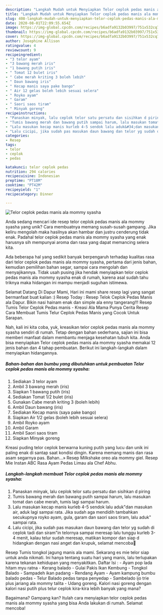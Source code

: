 ```yaml
---
description: "Langkah Mudah untuk Menyiapkan Telor ceplok pedas manis ala mommy syasha, Enak"
title: "Langkah Mudah untuk Menyiapkan Telor ceplok pedas manis ala mommy syasha, Enak"
slug: 408-langkah-mudah-untuk-menyiapkan-telor-ceplok-pedas-manis-ala-mommy-syasha-enak
date: 2020-08-01T22:09:55.654Z
image: https://img-global.cpcdn.com/recipes/b6adfa9132b03997/751x532cq70/telor-ceplok-pedas-manis-ala-mommy-syasha-foto-resep-utama.jpg
thumbnail: https://img-global.cpcdn.com/recipes/b6adfa9132b03997/751x532cq70/telor-ceplok-pedas-manis-ala-mommy-syasha-foto-resep-utama.jpg
cover: https://img-global.cpcdn.com/recipes/b6adfa9132b03997/751x532cq70/telor-ceplok-pedas-manis-ala-mommy-syasha-foto-resep-utama.jpg
author: Josephine Allison
ratingvalue: 4
reviewcount: 9
recipeingredient:
- "3 telor ayam"
- "3 bawang merah iris"
- "1 bawang putih iris"
- " Tomat 12 bulet iris"
- " Cabe merah kriting 3 boleh lebih"
- " Daun bawang iris"
- " Kecap manis saya pake bango"
- " Air 12 gelas boleh lebih sesuai selera"
- " Royko ayam"
- " Garam"
- " Saori saos tiram"
- " Minyak goreng"
recipeinstructions:
- "Panaskan minyak, lalu ceplok telor satu persatu dan sisihkan d piring"
- "Tumis bawang merah dan bawang putih sampai harum, lalu masukan tomat dan cabe merah, tumis lagi sampai harum."
- "Lalu masukan kecap manis kurleb 4-5 sendok lalu aduk&#34;dan masukan air, aduk lagi sampai rata. Jika sudah aga mendidih tambahkan secukupnya royko ayam, gula, garam dan saori saos tiram, lalu aduk&#34; sampai rata."
- "Lalu cicipi, jika sudah pas masukan daun bawang dan telor yg sudah di ceplok tadi dan siram&#34;in telornya sampai meresap lalu tunggu kurleb 3-4 menit, kalau telur sudah meresap, matikan kompor dan siap d hidangkan dengan nasi anget dan krupuk, selamat mencoba🤗"
categories:
- Resep
tags:
- telor
- ceplok
- pedas

katakunci: telor ceplok pedas 
nutrition: 294 calories
recipecuisine: Indonesian
preptime: "PT18M"
cooktime: "PT42M"
recipeyield: "1"
recipecategory: Dinner

---
```



![Telor ceplok pedas manis ala mommy syasha](https://img-global.cpcdn.com/recipes/b6adfa9132b03997/751x532cq70/telor-ceplok-pedas-manis-ala-mommy-syasha-foto-resep-utama.jpg)

Anda sedang mencari ide resep telor ceplok pedas manis ala mommy syasha yang unik? Cara membuatnya memang susah-susah gampang. Jika keliru mengolah maka hasilnya akan hambar dan justru cenderung tidak enak. Padahal telor ceplok pedas manis ala mommy syasha yang enak harusnya sih mempunyai aroma dan rasa yang dapat memancing selera kita.

Ada beberapa hal yang sedikit banyak berpengaruh terhadap kualitas rasa dari telor ceplok pedas manis ala mommy syasha, pertama dari jenis bahan, kemudian pemilihan bahan segar, sampai cara mengolah dan menyajikannya. Tidak usah pusing jika hendak menyiapkan telor ceplok pedas manis ala mommy syasha enak di rumah, karena asal sudah tahu triknya maka hidangan ini mampu menjadi suguhan istimewa.

Selamat Datang Di Dapur Mami, Hari ini mami share resep lagi yang sangat bermanfaat buat kalian :) Resep Today : Resep Telok Ceplok Pedas Manis ala Dapur. Bikin nasi hainam enak dan simple ala enny tangerang!!! Resep Tumis Telor Ceplok Pedas manis - Kreasi Ala Mama Punya Cerita Resep Cara Membuat Tumis Telur Ceplok Pedas Manis yang Cocok Untuk Sarapan.


Nah, kali ini kita coba, yuk, kreasikan telor ceplok pedas manis ala mommy syasha sendiri di rumah. Tetap dengan bahan sederhana, sajian ini bisa memberi manfaat dalam membantu menjaga kesehatan tubuh kita. Anda bisa menyiapkan Telor ceplok pedas manis ala mommy syasha memakai 12 jenis bahan dan 4 tahap pembuatan. Berikut ini langkah-langkah dalam menyiapkan hidangannya.

<!--inarticleads1-->

##### Bahan-bahan dan bumbu yang dibutuhkan untuk pembuatan Telor ceplok pedas manis ala mommy syasha:

1. Sediakan 3 telor ayam
1. Ambil 3 bawang merah (iris)
1. Siapkan 1 bawang putih (iris)
1. Sediakan  Tomat 1/2 bulet (iris)
1. Gunakan  Cabe merah kriting 3 (boleh lebih)
1. Ambil  Daun bawang (iris)
1. Sediakan  Kecap manis (saya pake bango)
1. Siapkan  Air 1/2 gelas (boleh lebih sesuai selera)
1. Ambil  Royko ayam
1. Ambil  Garam
1. Ambil  Saori saos tiram
1. Siapkan  Minyak goreng


Kreasi puding telor ceplok berwarna kuning putih yang lucu dan unik ini paling enak di santap saat kondisi dingin. Karena memang manis dan rasa asam segarnya pas. Bahan…» Resep Milkshake oreo ala mommy giel. Resep Mie Instan ABC Rasa Ayam Pedas Limau ala Chef Abhu. 

<!--inarticleads2-->

##### Langkah-langkah membuat Telor ceplok pedas manis ala mommy syasha:

1. Panaskan minyak, lalu ceplok telor satu persatu dan sisihkan d piring
1. Tumis bawang merah dan bawang putih sampai harum, lalu masukan tomat dan cabe merah, tumis lagi sampai harum.
1. Lalu masukan kecap manis kurleb 4-5 sendok lalu aduk&#34;dan masukan air, aduk lagi sampai rata. Jika sudah aga mendidih tambahkan secukupnya royko ayam, gula, garam dan saori saos tiram, lalu aduk&#34; sampai rata.
1. Lalu cicipi, jika sudah pas masukan daun bawang dan telor yg sudah di ceplok tadi dan siram&#34;in telornya sampai meresap lalu tunggu kurleb 3-4 menit, kalau telur sudah meresap, matikan kompor dan siap d hidangkan dengan nasi anget dan krupuk, selamat mencoba🤗


Resep Tumis tongkol jagung manis ala mami. Sekarang es mie telor siap untuk anda nikmati. Ini hanya tentang suatu hari yang manis, lalu terlupakan karena tekanan kehidupan yang menyakitkan. Daftar Isi : - Ayam pop lada hitam myu ratna - Kerang balado - Gulai Pakis Ikan Kembung - Tongkol Balado - Sampadeh ikan padang - Rendang Ayam - Ayam kampung bumbu balado pedas - Telur Balado pedas tanpa penyedap - Sambelado ijo trie plus jariang ala mommy talita - Udang goreng. Kalori nasi goreng dengan kalori nasi putih plus telur ceplok kira-kira lebih banyak yang mana? 

Bagaimana? Gampang kan? Itulah cara menyiapkan telor ceplok pedas manis ala mommy syasha yang bisa Anda lakukan di rumah. Selamat mencoba!
